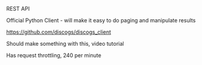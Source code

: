 REST API

Official Python Client - will make it easy to do paging and manipulate results

https://github.com/discogs/discogs_client

Should make something with this, video tutorial

Has request throttling, 240 per minute